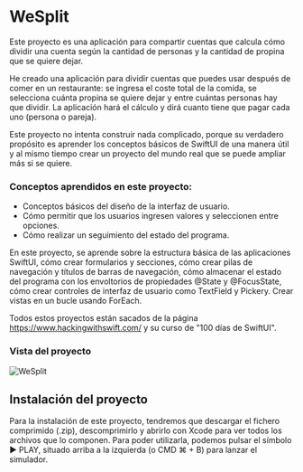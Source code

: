 <h1>WeSplit</h1>

Este proyecto es una aplicación para compartir cuentas que calcula cómo dividir una cuenta según la cantidad de personas y la cantidad de propina que se quiere dejar.

He creado una aplicación para dividir cuentas que puedes usar después de comer en un restaurante: se ingresa el coste total de la comida, se selecciona cuánta propina se quiere dejar y entre cuántas personas hay que dividir. La aplicación hará el cálculo y dirá cuanto tiene que pagar cada uno (persona o pareja).

Este proyecto no intenta construir nada complicado, porque su verdadero propósito es aprender los conceptos básicos de SwiftUI de una manera útil y al mismo tiempo crear un proyecto del mundo real que se puede ampliar más si se quiere.

<h3>Conceptos aprendidos en este proyecto:</h3>

- Conceptos básicos del diseño de la interfaz de usuario.
- Cómo permitir que los usuarios ingresen valores y seleccionen entre opciones.
- Cómo realizar un seguimiento del estado del programa.


En este proyecto, se aprende sobre la estructura básica de las aplicaciones SwiftUI, cómo crear formularios y secciones, cómo crear pilas de navegación y títulos de barras de navegación, cómo almacenar el estado del programa con los envoltorios de propiedades @State y @FocusState, cómo crear controles de interfaz de usuario como TextField y Pickery. Crear vistas en un bucle usando ForEach.

Todos estos proyectos están sacados de la página https://www.hackingwithswift.com/ y su curso de "100 días de SwiftUI".

<h3>Vista del proyecto</h3>

![WeSplit](https://github.com/gascondev/WeSplit/assets/144269155/ab04daed-e352-4cd1-af97-c4a4e3fe24da)

<h2>Instalación del proyecto</h2>

Para la instalación de este proyecto, tendremos que descargar el fichero comprimido (.zip), descomprimirlo y abrirlo con Xcode para ver todos los archivos que lo componen. Para poder utilizarla, podemos pulsar el símbolo ▶️ PLAY, situado arriba a la izquierda (o CMD ⌘ + B) para lanzar el simulador.
